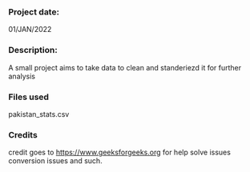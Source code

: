 ### Project date:

01/JAN/2022


### Description:
A small project aims to take data to clean and standeriezd it for further analysis 

### Files used
pakistan_stats.csv

### Credits
credit goes to https://www.geeksforgeeks.org for help solve issues conversion issues and such. 